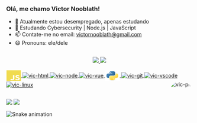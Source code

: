 ### Olá, me chamo Victor Nooblath!

- 🔭 Atualmente estou desempregado, apenas estudando
- 🌱 Estudando Cybersecurity | Node.js | JavaScript
- 📫 Contate-me no email: victornooblath@gmail.com
- 😄 Pronouns: ele/dele
  ##
<div align="center">
  <a href="https://www.linkedin.com/in/paulo-victor-medeiros-1b23771a3/">
  <img height="180em" src="https://github-readme-stats.vercel.app/api?username=victornooblath&show_icons=true&theme=radical&include_all_commits=true&count_private=true&hide_border=true&hide_rank=true"/>
  <img height="180em" src="https://github-readme-stats.vercel.app/api/top-langs/?username=victornooblath&layout=compact&langs_count=7&theme=radical&hide_border=true"/>
</div>
 <div style="display: inline_block"><br>
  <img align="center" alt="vic-Js" height="30" width="40" src="https://raw.githubusercontent.com/devicons/devicon/master/icons/javascript/javascript-plain.svg">
  <img align="center" alt="vic-html" height="30" width="40" src="https://cdn.jsdelivr.net/gh/devicons/devicon/icons/html5/html5-original.svg">
  <img align="center" alt="vic-node" height="30" width="40" src="https://cdn.jsdelivr.net/gh/devicons/devicon/icons/nodejs/nodejs-original.svg">
  <img align="center" alt="vic-vue" height="30" width="40" src="https://cdn.jsdelivr.net/gh/devicons/devicon/icons/vuejs/vuejs-original.svg">
  <img align="center" alt="vic-Python" height="30" width="40" src="https://raw.githubusercontent.com/devicons/devicon/master/icons/python/python-original.svg">
  <img align="center" alt="vic-git" height="30" width="40" src="https://cdn.jsdelivr.net/gh/devicons/devicon/icons/git/git-original.svg">
  <img align="center" alt="vic-vscode" height="30" width="40" src="https://cdn.jsdelivr.net/gh/devicons/devicon/icons/vscode/vscode-original.svg">
  <img align="center" alt="vic-linux" height="30" width="40" src="https://cdn.jsdelivr.net/gh/devicons/devicon/icons/linux/linux-original.svg">
  <img align="right" alt="vic-pic" height="150" style="border-radius:50px;" src="https://i.pinimg.com/originals/e4/26/70/e426702edf874b181aced1e2fa5c6cde.gif">
</div>
  
  ##
  
<div> 
  <a href = "mailto:victornooblath@gmail.com"><img src="https://img.shields.io/badge/-Gmail-%23333?style=for-the-badge&logo=gmail&logoColor=white" target="_blank"></a>
  <a href="https://www.linkedin.com/in/paulo-victor-medeiros-1b23771a3/" target="_blank"><img src="https://img.shields.io/badge/-LinkedIn-%230077B5?style=for-the-badge&logo=linkedin&logoColor=white" target="_blank"></a>
</div>
  
  ![Snake animation](https://github.com/victornooblath/blob/output/github-contribution-grid-snake.svg)
